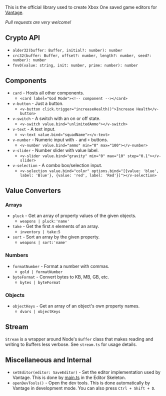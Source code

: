 This is the official library used to create Xbox One saved game editors for [Vantage](https://vantagemods.com).

*Pull requests are very welcome!*

## Crypto API

- `alder32(buffer: Buffer, initial?: number): number`
- `crc32(buffer: Buffer, offset?: number, length?: number, seed?: number): number`
- `fnv0(value: string, init: number, prime: number): number`

## Components

- `card` - Hosts all other components.
  - `<card label="God Mode"><!-- component --></card>`
- `v-button` - Just a button.
  - `<v-button click.trigger="increaseHealth()">Increase Health</v-button>`
- `v-switch` - A switch with an on or off state.
  - `<v-switch value.bind="unlimitedAmmo"></v-switch>`
- `v-text` - A text input.
  - `<v-text value.bind="squadName"></v-text>`
- `v-number` - Numeric input with `-` and `+` buttons.
  - `<v-number value.bind="ammo" min="0" max="100"></v-number>`
- `v-slider` - Number slider with value label.
  - `<v-slider value.bind="gravity" min="0" max="10" step="0.1"></v-slider>`
- `v-selection` - A combo box/selection input.
  - `<v-selection value.bind="color" options.bind="[{value: 'blue', label: 'Blue'}, {value: 'red', label: 'Red'}]"></v-selection>`

## Value Converters

### Arrays
- `pluck` - Get an array of property values of the given objects.
  - `weapons | pluck:'name'`
- `take` - Get the first *n* elements of an array.
  - `inventory | take:5`
- `sort` - Sort an array by the given property.
  - `weapons | sort:'name'`

### Numbers
- `formatNumber` - Format a number with commas.
  - `gold | formatNumber`
- `byteFormat` - Convert bytes to KB, MB, GB, etc.
  - `bytes | byteFormat`

### Objects
- `objectKeys` - Get an array of an object's own property names.
  - `dvars | objectKeys`


## Stream

`Stream` is a wrapper around Node's `Buffer` class that makes reading and writing to Buffers less verbose. See `stream.ts` for usage details.

## Miscellaneous and Internal
- `setEditor(editor: SaveEditor)` - Set the editor implementation used by Vantage. This is done by [main.ts](https://github.com/vantagemods/editor-skeleton/blob/master/src/main.ts) in the Editor Skeleton.
- `openDevTools()` - Open the dev tools. This is done automatically by Vantage in development mode. You can also press `Ctrl + Shift + D`.